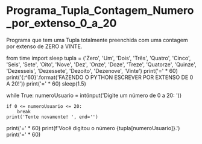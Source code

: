 # Programa_Tupla_Contagem_Numero_por_extenso_0_a_20
Programa que tem uma Tupla totalmente preenchida com uma contagem por extenso de ZERO a VINTE.

from time import sleep
tupla = ('Zero', 'Um', 'Dois', 'Três', 'Quatro', 'Cinco', 'Seis', 'Sete', 'Oito', 'Nove', 'Dez',
         'Onze', 'Doze', 'Treze', 'Quatorze', 'Quinze', 'Dezesseis', 'Dezessete', 'Dezoito',
         'Dezenove', 'Vinte')
print('=' * 60)
print('{:^60}'.format('FAZENDO O PYTHON ESCREVER POR EXTENSO DE 0 A 20!'))
print('=' * 60)
sleep(1.5)

while True:
    numeroUsuario = int(input('Digite um número de 0 a 20: '))

    if 0 <= numeroUsuario <= 20:
        break
    print('Tente novamente! ', end='')

print('=' * 60)
print(f'Você digitou o número {tupla[numeroUsuario]}.')
print('=' * 60)
